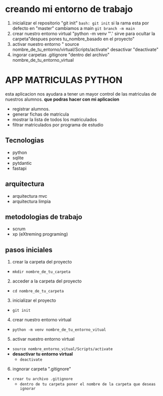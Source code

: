# creando mi entorno de trabajo

1. inicializar el repositorio "git init"
 ``` bash: git init ```
si la rama esta por defecto en "master" cambiamos a main
```git branch -m main```
2. crear nuestro entorno virtual  "python -m venv "'.' sirve para ocultar la carpeta"despues pones tu_nombre_basado en el proyecto"
3. activar nuestro entorno " source nombre_de_tu_entorno/virtual/Scripts/activate"
desactivar "deactivate"
4. ingorar carpetas .gitignore "dentro del archivo" nombre_de_tu_entorno_virtual
   
# APP MATRICULAS PYTHON
esta aplicacion nos ayudara a tener un mayor control de las matriculas de nuestros alumnos.
**que podras hacer con mi aplicacion**
- registrar alumnos.
- generar fichas de matricula
- mostrar la lista de todos los matriculados
- filtrar matriculados por programa de estudio
## Tecnologias
- python
- sqlite
- pytdantic
- fastapi
## arquitectura
- arquitectura mvc
- arquitectura limpia
## metodologias de trabajo
- scrum
- xp (eXtreming programing)
## pasos iniciales
1. crear la carpeta del proyecto
- ```mkdir nombre_de_tu_carpeta```
2. acceder a la carpeta del proyecto
- ```cd nombre_de_tu_carpeta```
3. inicializar el proyecto
- ```git init```
4. crear nuestro entorno virtual
- ```python -m venv nombre_de_tu_entorno_vitual```
5. activar nuestro entorno virtual
- ```source nombre_entorno_vitual/Scripts/activate```
- **desactivar tu entorno virtual**
  - ```deactivate```
6. ingnorar carpeta ".gitignore"
- ```crear tu archivo .gitignore```
  -  ```dentro de tu carpeta poner el nombre de la carpeta que deseas ignorar```